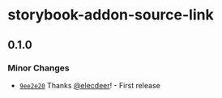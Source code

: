 # storybook-addon-source-link

## 0.1.0

### Minor Changes

- [`9ee2e20`](https://github.com/elecdeer/storybook-addon-source-link/commit/9ee2e20edfdae1e686627d6372ee283233099aef) Thanks [@elecdeer](https://github.com/elecdeer)! - First release
